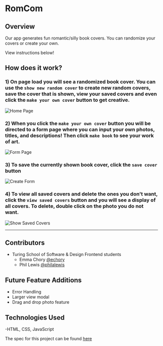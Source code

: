 # RomCom

## Overview

Our app generates fun romantic/silly book covers. You can randomize your covers or create your own.

View instructions below!

## How does it work?

### 1) On page load you will see a randomized book cover. You can use the `show new random cover` to create new random covers, save the cover that is shown, view your saved covers and even click the `make your own cover` button to get creative.

![Home Page](https://user-images.githubusercontent.com/81824035/138605405-97ed803e-be06-43b2-8c20-c48769e29bea.png)

### 2) When you click the `make your own cover` button you will be directed to a form page where you can input your own photos, titles, and descriptions! Then click `make book` to see your work of art.

![Form Page](https://user-images.githubusercontent.com/81824035/138605430-17484a2f-863b-47a4-955c-7f95c3fdd91b.png)


### 3) To save the currently shown book cover, click the `save cover` button

![Create Form](https://user-images.githubusercontent.com/81824035/138605446-4c660b3d-e636-46e4-a6f0-6a61082e6fcb.png)

### 4) To view all saved covers and delete the ones you don't want, click the `view saved covers` button and you will see a display of all covers. To delete, double click on the photo you do not want.

![Show Saved Covers](https://user-images.githubusercontent.com/81824035/138605494-f99b1bef-f5c2-40f5-87ee-f733d9c52776.png)

---

## Contributors 
- Turing School of Software & Design Frontend students
  - Emma Chory [@echory](https://github.com/Echory)
  - Phil Lewis [@philalewis](https://github.com/philalewis)


## Future Feature Additions
- Error Handling
- Larger view modal
- Drag and drop photo feature

## Technologies Used

-HTML, CSS, JavaScript

The spec for this project can be found [here](https://philalewis.github.io/romcom/)

